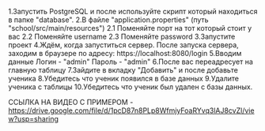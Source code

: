 1.Запустить PostgreSQL и после используйте скрипт который находиться в папке "database".
2.В файле "application.properties" (путь "school/src/main/resources") 
    2.1 Поменяйте порт на тот который стоит у вас
    2.2 Поменяйте username
    2.3 Поменяйте password
3.Запустите проект
4.Ждём, когда запуститься сервер. После запуска сервера, заходим в браузере по адресу:
    https://localhost:8080/login
5.Вводим данные
    Логин - "admin"
    Пароль - "admin"
6.После вас переадресует на главную таблицу
7.Зайдите в вкладку "Добавить" и после добавьте ученика
8.Убедитесь что ученик появился в базе данных
9.Удалите ученика с таблицы
10.Убедитесь что ученик был удален с базы данных.


ССЫЛКА НА ВИДЕО С ПРИМЕРОМ - https://drive.google.com/file/d/1pcD87n8PLp8WfmjyFoaRYvq3lAJ8cvZl/view?usp=sharing